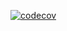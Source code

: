 [![codecov](https://codecov.io/gh/jyto7034/simulator/branch/main/graph/badge.svg)](https://codecov.io/gh/jyto7034/simulator)
